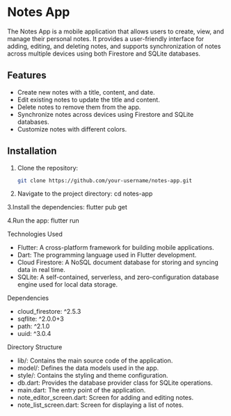 # Notes App

The Notes App is a mobile application that allows users to create, view, and manage their personal notes. It provides a user-friendly interface for adding, editing, and deleting notes, and supports synchronization of notes across multiple devices using both Firestore and SQLite databases.

## Features

- Create new notes with a title, content, and date.
- Edit existing notes to update the title and content.
- Delete notes to remove them from the app.
- Synchronize notes across devices using Firestore and SQLite databases.
- Customize notes with different colors.

## Installation

1. Clone the repository:

   ```bash
   git clone https://github.com/your-username/notes-app.git
   
2. Navigate to the project directory:
   cd notes-app
   
3.Install the dependencies:
  flutter pub get

4.Run the app:
  flutter run
  
Technologies Used

* Flutter: A cross-platform framework for building mobile applications.
* Dart: The programming language used in Flutter development.
* Cloud Firestore: A NoSQL document database for storing and syncing data in real time.
* SQLite: A self-contained, serverless, and zero-configuration database engine used for local data storage.

Dependencies

* cloud_firestore: ^2.5.3
* sqflite: ^2.0.0+3
* path: ^2.1.0
* uuid: ^3.0.4

Directory Structure

* lib/: Contains the main source code of the application.
* model/: Defines the data models used in the app.
* style/: Contains the styling and theme configuration.
* db.dart: Provides the database provider class for SQLite operations.
* main.dart: The entry point of the application.
* note_editor_screen.dart: Screen for adding and editing notes.
* note_list_screen.dart: Screen for displaying a list of notes.



